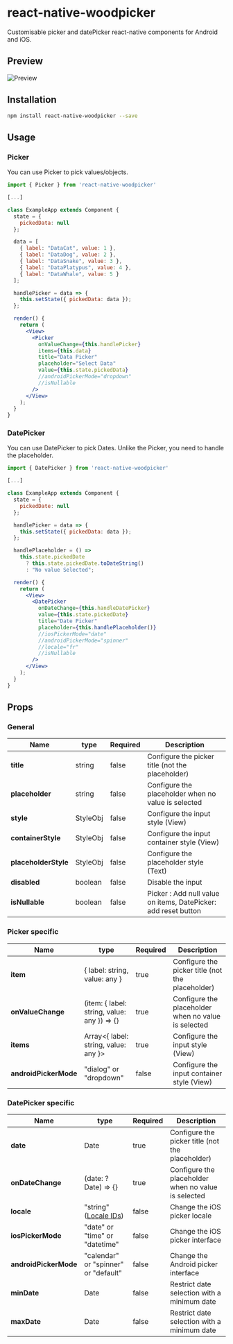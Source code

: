 # react-native-woodpicker

Customisable picker and datePicker react-native components for Android and iOS.

## Preview

<img src="https://raw.githubusercontent.com/thodubois/react-native-woodpicker/master/assets/exampleApp.gif" alt='Preview' />

## Installation

```bash
npm install react-native-woodpicker --save
```

## Usage

### Picker

You can use Picker to pick values/objects.

```jsx
import { Picker } from 'react-native-woodpicker'

[...]

class ExampleApp extends Component {
  state = {
    pickedData: null
  };

  data = [
    { label: "DataCat", value: 1 },
    { label: "DataDog", value: 2 },
    { label: "DataSnake", value: 3 },
    { label: "DataPlatypus", value: 4 },
    { label: "DataWhale", value: 5 }
  ];

  handlePicker = data => {
    this.setState({ pickedData: data });
  };

  render() {
    return (
      <View>
        <Picker
          onValueChange={this.handlePicker}
          items={this.data}
          title="Data Picker"
          placeholder="Select Data"
          value={this.state.pickedData}
          //androidPickerMode="dropdown"
          //isNullable
        />
      </View>
    );
  }
}
```

### DatePicker

You can use DatePicker to pick Dates.
Unlike the Picker, you need to handle the placeholder.

```jsx
import { DatePicker } from 'react-native-woodpicker'

[...]

class ExampleApp extends Component {
  state = {
    pickedDate: null
  };

  handlePicker = data => {
    this.setState({ pickedData: data });
  };

  handlePlaceholder = () =>
    this.state.pickedDate
      ? this.state.pickedDate.toDateString()
      : "No value Selected";

  render() {
    return (
      <View>
        <DatePicker
          onDateChange={this.handleDatePicker}
          value={this.state.pickedDate}
          title="Date Picker"
          placeholder={this.handlePlaceholder()}
          //iosPickerMode="date"
          //androidPickerMode="spinner"
          //locale="fr"
          //isNullable
        />
      </View>
    );
  }
}
```

## Props

### General

| Name                 | type     | Required | Description                                                    |
| -------------------- | -------- | -------- | -------------------------------------------------------------- |
| **title**            | string   | false    | Configure the picker title (not the placeholder)               |
| **placeholder**      | string   | false    | Configure the placeholder when no value is selected            |
| **style**            | StyleObj | false    | Configure the input style (View)                               |
| **containerStyle**   | StyleObj | false    | Configure the input container style (View)                     |
| **placeholderStyle** | StyleObj | false    | Configure the placeholder style (Text)                         |
| **disabled**         | boolean  | false    | Disable the input                                              |
| **isNullable**       | boolean  | false    | Picker : Add null value on items, DatePicker: add reset button |

### Picker specific

| Name                  | type                                        | Required | Description                                         |
| --------------------- | ------------------------------------------- | -------- | --------------------------------------------------- |
| **item**              | { label: string, value: any }               | true     | Configure the picker title (not the placeholder)    |
| **onValueChange**     | (item: { label: string, value: any }) => {} | true     | Configure the placeholder when no value is selected |
| **items**             | Array<{ label: string, value: any }>        | true     | Configure the input style (View)                    |
| **androidPickerMode** | "dialog" or "dropdown"                      | false    | Configure the input container style (View)          |

### DatePicker specific

| Name                  | type                                                                                                                                                                | Required | Description                                         |
| --------------------- | ------------------------------------------------------------------------------------------------------------------------------------------------------------------- | -------- | --------------------------------------------------- |
| **date**              | Date                                                                                                                                                                | true     | Configure the picker title (not the placeholder)    |
| **onDateChange**      | (date: ?Date) => {}                                                                                                                                                 | true     | Configure the placeholder when no value is selected |
| **locale**            | "string" ([Locale IDs](https://developer.apple.com/library/archive/documentation/MacOSX/Conceptual/BPInternational/LanguageandLocaleIDs/LanguageandLocaleIDs.html)) | false    | Change the iOS picker locale                        |
| **iosPickerMode**     | "date" or "time" or "datetime"                                                                                                                                      | false    | Change the iOS picker interface                     |
| **androidPickerMode** | "calendar" or "spinner" or "default"                                                                                                                                | false    | Change the Android picker interface                 |
| **minDate**           | Date                                                                                                                                                                | false    | Restrict date selection with a minimum date         |
| **maxDate**           | Date                                                                                                                                                                | false    | Restrict date selection with a minimum date         |
